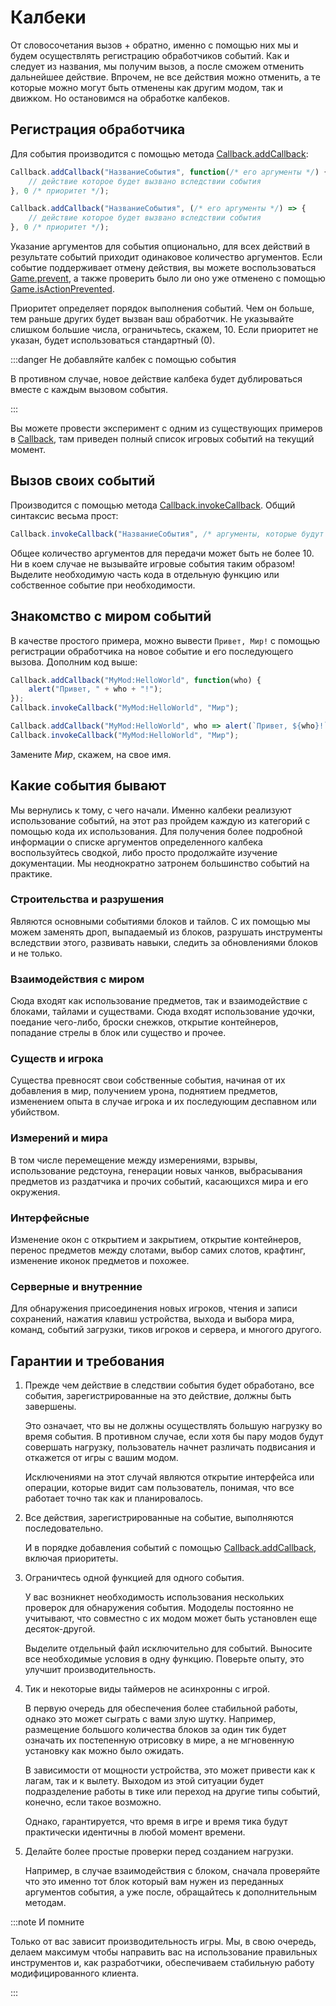 # Калбеки

От словосочетания вызов + обратно, именно с помощью них мы и будем осуществлять регистрацию обработчиков событий. Как и следует из названия, мы получим вызов, а после сможем отменить дальнейшее действие. Впрочем, не все действия можно отменить, а те которые можно могут быть отменены как другим модом, так и движком. Но остановимся на обработке калбеков.

## Регистрация обработчика

Для события производится с помощью метода [Callback.addCallback](/api/Callback/addCallback):

<Tabs groupId="scripting-language">
<TabItem value="js" label="JavaScript">

```js
Callback.addCallback("НазваниеСобытия", function(/* его аргументы */) {
    // действие которое будет вызвано вследствии события
}, 0 /* приоритет */);
```

</TabItem>
<TabItem value="ts" label="TypeScript">

```ts
Callback.addCallback("НазваниеСобытия", (/* его аргументы */) => {
    // действие которое будет вызвано вследствии события
}, 0 /* приоритет */);
```

</TabItem>
</Tabs>

Указание аргументов для события опционально, для всех действий в результате событий приходит одинаковое количество аргументов. Если событие поддерживает отмену действия, вы можете воспользоваться [Game.prevent](/api/Game/prevent), а также проверить было ли оно уже отменено с помощью [Game.isActionPrevented](/api/Game/isActionPrevented).

Приоритет определяет порядок выполнения событий. Чем он больше, тем раньше других будет вызван ваш обработчик. Не указывайте слишком большие числа, ограничьтесь, скажем, 10. Если приоритет не указан, будет использоваться стандартный (0).

:::danger Не добавляйте калбек с помощью события

В противном случае, новое действие калбека будет дублироваться вместе с каждым вызовом события.

:::

Вы можете провести эксперимент с одним из существующих примеров в [Callback](/api/Callback/addCallback), там приведен полный список игровых событий на текущий момент.

## Вызов своих событий

Производится с помощью метода [Callback.invokeCallback](/api/Callback/invokeCallback). Общий синтаксис весьма прост:

```js
Callback.invokeCallback("НазваниеСобытия", /* аргументы, которые будут переданы в событие */); 
```

Общее количество аргументов для передачи может быть не более 10. Ни в коем случае не вызывайте игровые события таким образом! Выделите необходимую часть кода в отдельную функцию или собственное событие при необходимости.

## Знакомство с миром событий

В качестве простого примера, можно вывести `Привет, Мир!` с помощью регистрации обработчика на новое событие и его последующего вызова. Дополним код выше:

<Tabs groupId="scripting-language">
<TabItem value="js" label="JavaScript">

```js
Callback.addCallback("MyMod:HelloWorld", function(who) {
    alert("Привет, " + who + "!");
});
Callback.invokeCallback("MyMod:HelloWorld", "Мир");
```

</TabItem>
<TabItem value="ts" label="TypeScript">

```ts
Callback.addCallback("MyMod:HelloWorld", who => alert(`Привет, ${who}!`));
Callback.invokeCallback("MyMod:HelloWorld", "Мир");
```

</TabItem>
</Tabs>

Замените *Мир*, скажем, на свое имя.

## Какие события бывают

Мы вернулись к тому, с чего начали. Именно калбеки реализуют использование событий, на этот раз пройдем каждую из категорий с помощью кода их использования. Для получения более подробной информации о списке аргументов определенного калбека воспользуйтесь сводкой, либо просто продолжайте изучение документации. Мы неоднократно затронем большинство событий на практике.

### Строительства и разрушения

Являются основными событиями блоков и тайлов. С их помощью мы можем заменять дроп, выпадаемый из блоков, разрушать инструменты вследствии этого, развивать навыки, следить за обновлениями блоков и не только.

### Взаимодействия с миром

Сюда входят как использование предметов, так и взаимодействие с блоками, тайлами и существами. Сюда входят использование удочки, поедание чего-либо, броски снежков, открытие контейнеров, попадание стрелы в блок или существо и прочее.

### Существ и игрока

Существа превносят свои собственные события, начиная от их добавления в мир, получением урона, поднятием предметов, изменением опыта в случае игрока и их последующим деспавном или убийством.

### Измерений и мира

В том числе перемещение между измерениями, взрывы, использование редстоуна, генерации новых чанков, выбрасывания предметов из раздатчика и прочих событий, касающихся мира и его окружения.

### Интерфейсные

Изменение окон с открытием и закрытием, открытие контейнеров, перенос предметов между слотами, выбор самих слотов, крафтинг, изменение иконок предметов и похожее.

### Серверные и внутренние

Для обнаружения присоединения новых игроков, чтения и записи сохранений, нажатия клавиш устройства, выхода и выбора мира, команд, событий загрузки, тиков игроков и сервера, и многого другого.

## Гарантии и требования

1. Прежде чем действие в следствии события будет обработано, все события, зарегистрированные на это действие, должны быть завершены.

    Это означает, что вы не должны осуществлять большую нагрузку во время события. В противном случае, если хотя бы пару модов будут совершать нагрузку, пользователь начнет различать подвисания и откажется от игры с вашим модом.

    Исключениями на этот случай являются открытие интерфейса или операции, которые видит сам пользователь, понимая, что все работает точно так как и планировалось.

2. Все действия, зарегистрированные на событие, выполняются последовательно.

    И в порядке добавления событий с помощью [Callback.addCallback](/api/Callback/addCallback), включая приоритеты.

3. Ограничтесь одной функцией для одного события.

    У вас возникнет необходимость использования нескольких проверок для обнаружения события. Мододелы постоянно не учитывают, что совместно с их модом может быть установлен еще десяток-другой.

    Выделите отдельный файл исключительно для событий. Выносите все необходимые условия в одну функцию. Поверьте опыту, это улучшит производительность.

4. Тик и некоторые виды таймеров не асинхронны с игрой.

    В первую очередь для обеспечения более стабильной работы, однако это может сыграть с вами злую шутку. Например, размещение большого количества блоков за один тик будет означать их постепенную отрисовку в мире, а не мгновенную установку как можно было ожидать.

    В зависимости от мощности устройства, это может привести как к лагам, так и к вылету. Выходом из этой ситуации будет подразделение работы в тике или переход на другие типы событий, конечно, если такое возможно.

    Однако, гарантируется, что время в игре и время тика будут практически идентичны в любой момент времени.

5. Делайте более простые проверки перед созданием нагрузки.

    Например, в случае взаимодействия с блоком, сначала проверяйте что это именно тот блок который вам нужен из переданных аргументов события, а уже после, обращайтесь к дополнительным методам.

:::note И помните

Только от вас зависит производительность игры. Мы, в свою очередь, делаем максимум чтобы направить вас на использование правильных инструментов и, как разработчики, обеспечиваем стабильную работу модифицированного клиента.

:::
